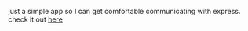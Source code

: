 just a simple app so I can get comfortable communicating with express. check it out [here](https://www.lindeneg.org/placement)